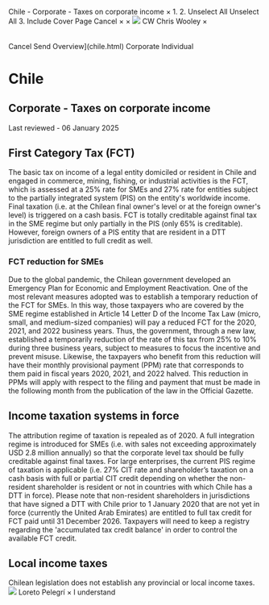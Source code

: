 Chile - Corporate - Taxes on corporate income
×
1.
2.
Unselect All
Unselect All
3.
Include Cover Page
Cancel
×
×
![](-/media/world-wide-tax-summaries/attachments/global---chris-wooley.ashx%3Frev=ac5e5f3223b34096b1afc2a6009c7320&revision=ac5e5f32-23b3-4096-b1af-c2a6009c7320&hash=859B7ADC84DC2CBEC9760E9E6EE7DE6D0A8BFCDF)
CW
Chris Wooley
×
######
Cancel
Send
Overview](chile.html)
Corporate
Individual
# Chile
## Corporate - Taxes on corporate income
Last reviewed - 06 January 2025
## First Category Tax (FCT)
The basic tax on income of a legal entity domiciled or resident in Chile and engaged in commerce, mining, fishing, or industrial activities is the FCT, which is assessed at a 25% rate for SMEs and 27% rate for entities subject to the partially integrated system (PIS) on the entity's worldwide income.
Final taxation (i.e. at the Chilean final owner's level or at the foreign owner's level) is triggered on a cash basis.
FCT is totally creditable against final tax in the SME regime but only partially in the PIS (only 65% is creditable). However, foreign owners of a PIS entity that are resident in a DTT jurisdiction are entitled to full credit as well.
### FCT reduction for SMEs
Due to the global pandemic, the Chilean government developed an Emergency Plan for Economic and Employment Reactivation.
One of the most relevant measures adopted was to establish a temporary reduction of the FCT for SMEs.
In this way, those taxpayers who are covered by the SME regime established in Article 14 Letter D of the Income Tax Law (micro, small, and medium-sized companies) will pay a reduced FCT for the 2020, 2021, and 2022 business years.
Thus, the government, through a new law, established a temporarily reduction of the rate of this tax from 25% to 10% during three business years, subject to measures to focus the incentive and prevent misuse.
Likewise, the taxpayers who benefit from this reduction will have their monthly provisional payment (PPM) rate that corresponds to them paid in fiscal years 2020, 2021, and 2022 halved. This reduction in PPMs will apply with respect to the filing and payment that must be made in the following month from the publication of the law in the Official Gazette.
## Income taxation systems in force
The attribution regime of taxation is repealed as of 2020.
A full integration regime is introduced for SMEs (i.e. with sales not exceeding approximately USD 2.8 million annually) so that the corporate level tax should be fully creditable against final taxes.
For large enterprises, the current PIS regime of taxation is applicable (i.e. 27% CIT rate and shareholder’s taxation on a cash basis with full or partial CIT credit depending on whether the non-resident shareholder is resident or not in countries with which Chile has a DTT in force).
Please note that non-resident shareholders in jurisdictions that have signed a DTT with Chile prior to 1 January 2020 that are not yet in force (currently the United Arab Emirates) are entitled to full tax credit for FCT paid until 31 December 2026.
Taxpayers will need to keep a registry regarding the 'accumulated tax credit balance' in order to control the available FCT credit.
## Local income taxes
Chilean legislation does not establish any provincial or local income taxes.
![](-/media/world-wide-tax-summaries/attachments/chile---loreto-pelegri.ashx%3Frev=7a15bd9f3ed14f6698198c66436a0091&revision=7a15bd9f-3ed1-4f66-9819-8c66436a0091&hash=47A76D7AA1C8C38690622B4E266F2F3E2DD78F37)
Loreto Pelegrí
×
I understand
